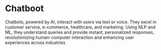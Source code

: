 # Chatboot
Chatbots, powered by AI, interact with users via text or voice. They excel in customer service, e-commerce, healthcare, and marketing. Using NLP and ML, they understand queries and provide instant, personalized responses, revolutionizing human-computer interaction and enhancing user experiences across industries
